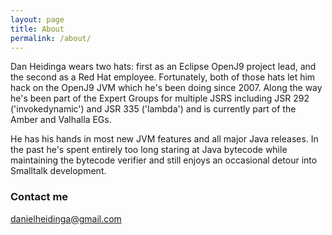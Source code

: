 ```yaml
---
layout: page
title: About
permalink: /about/
---
```


Dan Heidinga wears two hats: first as an Eclipse OpenJ9 project lead, and the second as a Red Hat employee. Fortunately, both of those hats let him hack on the OpenJ9 JVM which he's been doing since 2007. Along the way he's been part of the Expert Groups for multiple JSRS including JSR 292 ('invokedynamic') and JSR 335 ('lambda') and is currently part of the Amber and Valhalla EGs.

He has his hands in most new JVM features and all major Java releases. In the past he's spent entirely too long staring at Java bytecode while maintaining the bytecode verifier and still enjoys an occasional detour into Smalltalk development.

### Contact me

[danielheidinga@gmail.com](mailto:danielheidinga@gmail.com)
